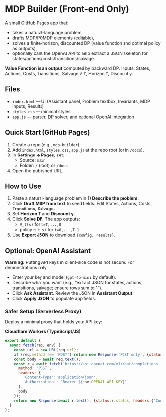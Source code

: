 # MDP Builder (Front-end Only)

A small GitHub Pages app that:
- takes a natural-language problem,
- drafts MDP/POMDP elements (editable),
- solves a finite-horizon, discounted DP (value function and optimal policy as outputs),
- optionally calls the OpenAI API to help extract a JSON skeleton for states/actions/costs/transitions/salvage.

**Value Function is an output** computed by backward DP. Inputs: States, Actions, Costs, Transitions, Salvage `V_T`, Horizon `T`, Discount `γ`.

## Files
- `index.html` — UI (Assistant panel, Problem textbox, Invariants, MDP inputs, Results)
- `styles.css` — minimal styles
- `app.js` — parser, DP solver, and optional OpenAI integration

## Quick Start (GitHub Pages)
1. Create a repo (e.g., `mdp-builder`).
2. Add `index.html`, `styles.css`, `app.js` at the repo root (or in `/docs`).
3. In **Settings → Pages**, set:
   - Source: `main`
   - Folder: `/` (root) or `/docs`
4. Open the published URL.

## How to Use
1. Paste a natural-language problem in **1) Describe the problem**.
2. Click **Draft MDP from text** to seed fields. Edit States, Actions, Costs, Transitions, Salvage.
3. Set **Horizon T** and **Discount γ**.
4. Click **Solve DP**. The app outputs:
   - `V_t(s)` for `t=T,...,0`
   - policy `π_t(s)` for `t=0,...,T-1`
5. Use **Export JSON** to download `{config, results}`.

## Optional: OpenAI Assistant
**Warning:** Putting API keys in client-side code is not secure. For demonstrations only.

- Enter your key and model (`gpt-4o-mini` by default).
- Describe what you want (e.g., “extract JSON for states, actions, transitions, salvage; ensure rows sum to 1”).
- Click **Ask Assistant**. Review the JSON in **Assistant Output**.
- Click **Apply JSON** to populate app fields.

### Safer Setup (Serverless Proxy)
Deploy a minimal proxy that holds your API key:

**Cloudflare Workers (TypeScript/JS)**
```js
export default {
  async fetch(req, env) {
    const url = new URL(req.url);
    if (req.method !== 'POST') return new Response('POST only', {status:405});
    const body = await req.text();
    const r = await fetch('https://api.openai.com/v1/chat/completions', {
      method: 'POST',
      headers: {
        'Content-Type':'application/json',
        'Authorization': `Bearer ${env.OPENAI_API_KEY}`
      },
      body
    });
    return new Response(await r.text(), {status:r.status, headers:{'Content-Type':'application/json','Access-Control-Allow-Origin':'*'}});
  }
};

